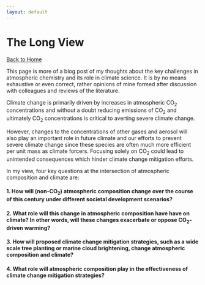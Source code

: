 ```yaml
---
layout: default
---
```


# The Long View

[Back to Home](./)

This page is more of a blog post of my thoughts about the key challenges in atmospheric chemistry and its role in climate science. It is by no means exhaustive or even correct, rather opinions of mine formed after discussion with colleagues and reviews of the literature.

Climate change is primarily driven by increases in atmospheric CO<sub>2</sub> concentrations and without a doubt reducing emissions of CO<sub>2</sub> and ultimately CO<sub>2</sub> concentrations is critical to averting severe climate change. 

However, changes to the concentrations of other gases and aerosol will also play an important role in future climate and our efforts to prevent severe climate change since these species are often much more efficient per unit mass as climate forcers. Focusing solely on CO<sub>2</sub> could lead to unintended consequences which hinder climate change mitigation efforts.  

In my view, four key questions at the intersection of atmospheric composition and climate are: 

#### 1. How will (non-CO<sub>2</sub>) atmospheric composition change over the course of this century under different societal development scenarios?  



#### 2. What role will this change in atmospheric composition have have on climate? In other words, will these changes exacerbate or oppose CO<sub>2</sub>-driven warming?   



#### 3. How will proposed climate change mitigation strategies, such as a wide scale tree planting or marine cloud brightening, change atmospheric composition and climate? 



#### 4. What role will atmospheric composition play in the effectiveness of climate change mitigation strategies?



